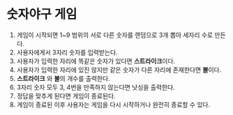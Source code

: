 # 숫자야구 게임

1. 게임이 시작되면 1~9 범위의 서로 다른 숫자를 랜덤으로 3개 뽑아 세자리 수로 만든다.
2. 사용자에게서 3자리 숫자를 입력받는다.
3. 사용자가 입력한 자리에 똑같은 숫자가 있다면 **스트라이크**이다.
4. 사용자가 입력한 자리에 있진 않지만 같은 숫자가 다른 자리에 존재한다면 **볼**이다.
5. **스트라이크** 와 **볼**의 개수를 출력한다.
6. 3자리 숫자 모두 3, 4번을 만족하지 않는다면 낫싱을 출력한다.
7. 정답을 맞추게 된다면 게임이 종료된다.
8. 게임이 종료된 이후 사용자는 게임을 다시 시작하거나 완전히 종료할 수 있다.
